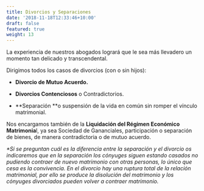 ```yaml
---
title: Divorcios y Separaciones
date: '2018-11-18T12:33:46+10:00'
draft: false
featured: true
weight: 13
---
```

La experiencia de nuestros abogados logrará que le sea más llevadero un momento tan delicado y transcendental.

Dirigimos todos los casos de divorcios (con o sin hijos):

*   **Divorcio de Mutuo Acuerdo.**

*   **Divorcios Contenciosos** o Contradictorios.

*   **Separación **o suspensión de la vida en común sin romper el vínculo matrimonial.

Nos encargamos también de la **Liquidación del Régimen Económico Matrimonia**l, ya sea Sociedad de Gananciales, participación o separación de bienes, de manera contradictoria o de mutuo acuerdo.

*\*Si se preguntan cuál es la diferencia entre la separación y el divorcio os indicaremos que en la separación los cónyuges siguen estando casados no pudiendo contraer de nuevo matrimonio con otras personas, lo único que cesa es la convivencia. En el divorcio hay una ruptura total de la relación matrimonial, por ello se produce la disolución del matrimonio y los cónyuges divorciados pueden volver a contraer matrimonio.*
